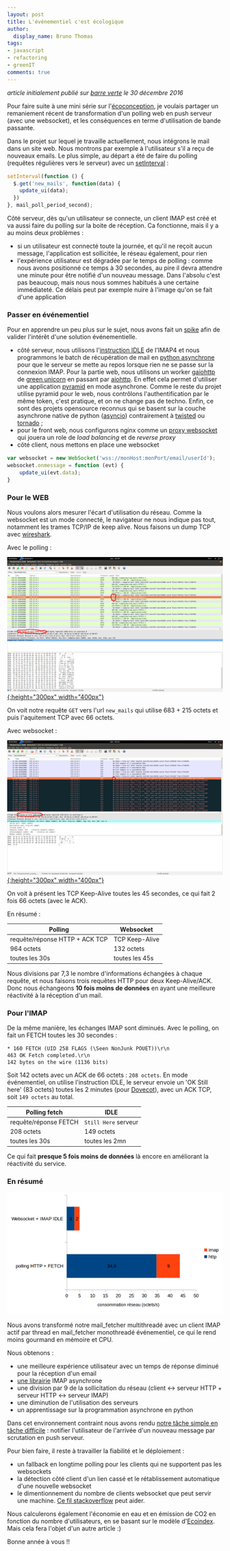 ```yaml
---
layout: post
title: L'événementiel c'est écologique
author:
  display_name: Bruno Thomas
tags:
- javascript
- refactoring
- greenIT
comments: true
---
```


*article initialement publié sur [barre verte](https://barreverte.fr) le 30 décembre 2016*

Pour faire suite à une mini série sur l'[écoconception](https://www.greenit.fr/categorie/logiciels/), je voulais partager un remaniement récent de transformation d'un polling web en push serveur (avec une websocket), et les conséquences en terme d'utilisation de bande passante.

Dans le projet sur lequel je travaille actuellement, nous intégrons le mail dans un site web. Nous montrons par exemple à l'utilisateur s'il a reçu de nouveaux emails. Le plus simple, au départ a été de faire du polling (requêtes régulières vers le serveur) avec un [setInterval](http://www.w3schools.com/jsref/met_win_setinterval.asp) :

````javascript
setInterval(function () {
  $.get('new_mails', function(data) {
    update_ui(data);
  })
}, mail_poll_period_second);

````

Côté serveur, dès qu'un utilisateur se connecte, un client IMAP est créé et va aussi faire du polling sur la boite de réception. Ca fonctionne, mais il y a au moins deux problèmes :

- si un utilisateur est connecté toute la journée, et qu'il ne reçoit aucun message, l'application est sollicitée, le réseau également, pour rien
- l'expérience utilisateur est dégradée par le temps de polling : comme nous avons positionné ce temps à 30 secondes, au pire il devra attendre une minute pour être notifié d'un nouveau message. Dans l'absolu c'est pas beaucoup, mais nous nous sommes habitués à une certaine immédiateté. Ce délais peut par exemple nuire à l'image qu'on se fait d'une application

### Passer en événementiel

Pour en apprendre un peu plus sur le sujet, nous avons fait un [spike](http://www.extremeprogramming.org/rules/spike.html) afin de valider l'intérêt d'une solution événementielle.

- côté serveur, nous utilisons l'[instruction IDLE](https://tools.ietf.org/html/rfc2177) de l'IMAP4 et nous programmons le batch de récupération de mail en [python asynchrone](https://docs.python.org/3/library/asyncio.html) pour que le serveur se mette au repos lorsque rien ne se passe sur la connexion IMAP. Pour la partie web, nous utilisons un worker [gaiohttp](http://docs.gunicorn.org/en/stable/design.html#asyncio-workers) de [green unicorn](http://gunicorn.org/) en passant par [aiohttp](https://aiohttp.readthedocs.io/en/stable/). En effet cela permet d'utiliser une application [pyramid](https://trypyramid.com/) en mode asynchrone. Comme le reste du projet utilise pyramid pour le web, nous contrôlons l'authentification par le même token, c'est pratique, et on ne change pas de techno. Enfin, ce sont des projets opensource reconnus qui se basent sur la couche asynchrone native de python ([asyncio](https://docs.python.org/3/library/asyncio.html)) contrairement à [twisted](https://twistedmatrix.com/) ou [tornado](http://www.tornadoweb.org) ;
- pour le front web, nous configurons nginx comme un [proxy websocket](https://www.nginx.com/blog/websocket-nginx/) qui jouera un role de *load balancing* et de *reverse proxy*
- côté client, nous mettons en place une websocket

````javascript
var websocket = new WebSocket('wss://monHost:monPort/email/userId');
websocket.onmessage = function (evt) {
    update_ui(evt.data);
}
````

### Pour le WEB

Nous voulons alors mesurer l'écart d'utilisation du réseau. Comme la websocket est un mode connecté, le navigateur ne nous indique pas tout, notamment les trames TCP/IP de keep alive. Nous faisons un dump TCP avec [wireshark](https://www.wireshark.org/).

Avec le polling :

[![Wireshark polling](/images/migration_polling_websocket/wireshark_polling.png){:height="300px" width="400px"}](/images/migration_polling_websocket/wireshark_polling.png)

On voit notre requête `GET` vers l'url `new_mails` qui utilise 683 + 215 octets et puis l'aquitement TCP avec 66 octets.

Avec websocket :

[![Wireshark websocket](/images/migration_polling_websocket/wireshark_websocket.png){:height="300px" width="400px"}](/images/migration_polling_websocket/wireshark_websocket.png)

On voit à présent les TCP Keep-Alive toutes les 45 secondes, ce qui fait 2 fois 66 octets (avec le ACK).

En résumé :


| Polling | Websocket |
|---------|----------|
| requête/réponse HTTP + ACK TCP | TCP Keep-Alive |
| 964 octets | 132 octets |
| toutes les 30s | toutes les 45s |


Nous divisions par 7,3 le nombre d'informations échangées à chaque requête, et nous faisons trois requêtes HTTP pour deux Keep-Alive/ACK. Donc nous échangeons **10 fois moins de données** en ayant une meilleure réactivité à la réception d'un mail.

### Pour l'IMAP

De la même manière, les échanges IMAP sont diminués. Avec le polling, on fait un FETCH toutes les 30 secondes :

````
* 160 FETCH (UID 258 FLAGS (\Seen NonJunk POUET))\r\n
463 OK Fetch completed.\r\n
142 bytes on the wire (1136 bits)
````

Soit 142 octets avec un ACK de 66 octets : `208 octets`. En mode événementiel, on utilise l'instruction IDLE, le serveur envoie un 'OK Still here' (83 octets) toutes les 2 minutes (pour [Dovecot](http://dovecot.org/)), avec un ACK TCP, soit `149 octets` au total.

| Polling fetch | IDLE |
| --------------|------|
| requête/réponse FETCH | `Still Here` serveur |
| 208 octets | 149 octets |
| toutes les 30s | toutes les 2mn |


Ce qui fait **presque 5 fois moins de données** là encore en améliorant la réactivité du service.

### En résumé

![Synthèse](/images/migration_polling_websocket/synthese.png)

Nous avons transformé notre mail_fetcher multithreadé avec un client IMAP actif par thread en mail_fetcher monothreadé événementiel, ce qui le rend moins gourmand en mémoire et CPU.

Nous obtenons :

- une meilleure expérience utilisateur avec un temps de réponse diminué pour la réception d'un email
- [une librairie](https://github.com/bamthomas/aioimaplib) IMAP asynchrone
- une division par 9 de la sollicitation du réseau (client <-> serveur HTTP + serveur HTTP <-> serveur IMAP)
- une diminution de l'utilisation des serveurs
- un apprentissage sur la programmation asynchrone en python

Dans cet environnement contraint nous avons rendu [notre tâche simple en tâche difficile](http://dominicwilliams.net/en/pair_diff.html) : notifier l'utilisateur de l'arrivée d'un nouveau message par scrutation en push serveur.

Pour bien faire, il reste à travailler la fiabilité et le déploiement :

- un fallback en longtime polling pour les clients qui ne supportent pas les websockets
- la détection côté client d'un lien cassé et le rétablissement automatique d'une nouvelle websocket
- le dimentionnement du nombre de clients websocket que peut servir une machine. [Ce fil stackoverflow](http://stackoverflow.com/questions/15872788/maximum-concurrent-socket-io-connections) peut aider.

Nous calculerons également l'économie en eau et en émission de CO2 en fonction du nombre d'utilisateurs, en se basant sur le modèle d'[Ecoindex](http://www.ecoindex.fr/quest-ce-que-ecoindex/). Mais cela fera l'objet d'un autre article :)

Bonne année à vous !!
